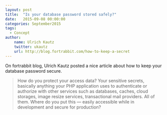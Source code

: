 ```yaml
---
layout: post
title:  "Is your database password stored safely?"
date:   2015-09-08 00:00:00
categories: September2015
tags:
  - Concept
author:
    name: Ulrich Kautz
    twitter: ukautz
    url: http://blog.fortrabbit.com/how-to-keep-a-secret
---
```

On fortrabbit blog, Ulrich Kautz posted a nice article about how to keep your database password secure.

> How do you protect your access data? Your sensitive secrets, basically anything your PHP application uses to authenticate or authorize with other services such as databases, caches, cloud storages, image resize services, transactional mail providers. All of them. Where do you put this — easily accessible while in development and secure for production?

